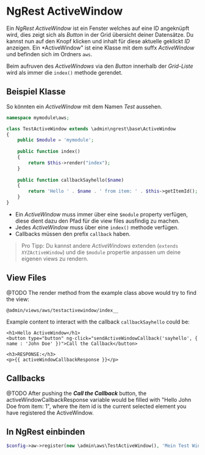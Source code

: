 NgRest ActiveWindow
===================
Ein *NgRest ActiveWindow* ist ein Fenster welches auf eine ID angeknüpft wird, dies zeigt sich als *Button* in der Grid übersicht deiner Datensätze. Du kannst nun auf den Knopf klicken und inhalt für diese aktuelle geklickt *ID* anzeigen. Ein *ActiveWindow" ist eine Klasse mit dem suffx *ActiveWindow* und befinden sich im Ordners `aws`.

Beim aufruven des *ActiveWindows* via den *Button* innerhalb der *Grid-Liste* wird als immer die `index()` methode gerendet.

Beispiel Klasse
------------------
So könnten ein *ActiveWindow* mit dem Namen *Test* aussehen.

```php
namespace mymodule\aws;

class TestActiveWindow extends \admin\ngrest\base\ActiveWindow
{
    public $module = 'mymodule';
    
    public function index()
    {
        return $this->render("index");
    }
    
    public function callbackSayhello($name)
    {
        return 'Hello ' . $name . ' from item: ' . $this->getItemId();
    }
}
```

* Ein *ActiveWindow* muss immer über eine `$module` property verfügen, diese dient dazu den Pfad für die view files ausfindig zu machen.
* Jedes *ActiveWindow* muss über eine `index()` methode verfügen.
* Callbacks müssen den prefix `callback` haben.

> Pro Tipp: Du kannst andere *ActiveWindows* extenden (`extends XYZActiveWindow`) und die `$module` propertie anpassen um deine eigenen views zu rendern.

View Files
-----------
@TODO
The render method from the example class above would try to find the view:

`@admin/views/aws/testactivewindow/index__`

Example content to interact with the callback `callbackSayhello` could be:

```
<h1>Hello ActiveWindow</h1>
<button type="button" ng-click="sendActiveWindowCallback('sayhello', { name : 'John Doe' })">Call the Callback</button>

<h3>RESPONSE:</h3>
<p>{{ activeWindowCallbackResponse }}</p>
```

Callbacks
----------
@TODO
After pushing the ***Call the Callback*** button, the activeWindowCallbackResponse variable would be filled with "Hello John Doe from item: 1", where the item id is the current selected element you have registered the ActiveWindow.

In NgRest einbinden
--------------------

```php
$config->aw->register(new \admin\aws\TestActiveWindow(), 'Mein Test Window');
```